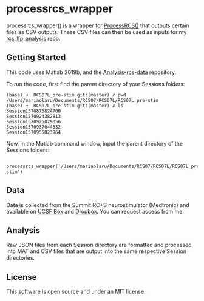 # processrcs_wrapper

processrcs_wrapper() is a wrapper for [ProcessRCS()](https://github.com/openmind-consortium/Analysis-rcs-data/blob/master/code/ProcessRCS.m) that outputs certain files as CSV outputs. These CSV files can then be used as inputs for my [rcs_lfp_analysis](https://github.com/molaruna/rcs_lfp_analysis) repo.

## Getting Started

This code uses Matlab 2019b, and the [Analysis-rcs-data](https://github.com/openmind-consortium/Analysis-rcs-data) repository.

To run the code, first find the parent directory of your Sessions folders:
```
(base) ➜  RCS07L_pre-stim git:(master) ✗ pwd
/Users/mariaolaru/Documents/RCS07/RCS07L/RCS07L_pre-stim
(base) ➜  RCS07L_pre-stim git:(master) ✗ ls
Session1570875824700
Session1570924382813
Session1570925029056
Session1570937044332
Session1570955823964
```
Now, in the Matlab command window, input the parent directory of the Sessions folders:
```

processrcs_wrapper('/Users/mariaolaru/Documents/RCS07/RCS07L/RCS07L_pre-stim')
```

## Data
Data is collected from the Summit RC+S neurostimulator (Medtronic) and available on [UCSF Box](https://ucsf.app.box.com/folder/0) and [Dropbox](https://www.dropbox.com/work). You can request access from me. 

## Analysis
Raw JSON files from each Session directory are formatted and processed into MAT and CSV files that are output into the same respective Session directories.

## License
This software is open source and under an MIT license.
